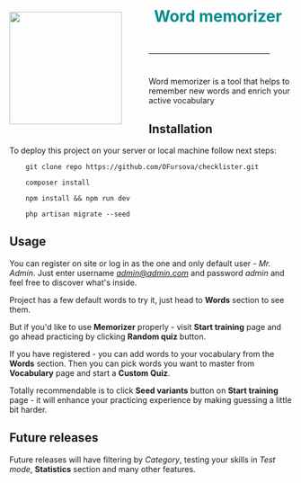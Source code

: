 <div>
<img src="http://127.0.0.1:8000/assets/logos/w-logo.png" width="200" style="float: left; margin-right: 5vw; margin-top: 2vw;">
<h1 style="color:darkcyan;margin:1vw;display: inline-block">
Word memorizer
</h1>
<hr style="margin:1vh;">
<span>Word memorizer is a tool that helps to remember new words and enrich your active vocabulary</span>
</div>

## Installation

To deploy this project on your server or local machine follow next steps:
```shell
    git clone repo https://github.com/OFursova/checklister.git
   ```
```shell
    composer install
   ```
```shell
    npm install && npm run dev
   ```
```shell
    php artisan migrate --seed
   ```

## Usage

You can register on site or log in as the one and only default user - *Mr. Admin*. Just enter username *admin@admin.com* and password *admin* and feel free to discover what's inside.

Project has a few default words to try it, just head to **Words** section to see them.

But if you'd like to use **Memorizer** properly - visit **Start training** page and go ahead practicing by clicking **Random quiz** button.

If you have registered - you can add words to your vocabulary from the **Words** section. Then you can pick words you want to master from **Vocabulary** page and start a **Custom Quiz**.

Totally recommendable is to click **Seed variants** button on **Start training** page - it will enhance your practicing experience by making guessing a little bit harder.

## Future releases

Future releases will have filtering by *Category*, testing your skills in *Test mode*, **Statistics** section and many other features. 
